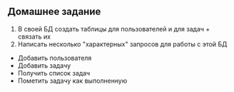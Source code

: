 Домашнее задание
----------------

1. В своей БД создать таблицы для пользователей и для задач + связать их
2. Написать несколько "характерных" запросов для работы с этой БД
 * Добавить пользователя
 * Добавить задачу
 * Получить список задач
 * Пометить задачу как выполненную
